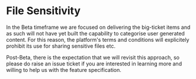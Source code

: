 # File Sensitivity

In the Beta timeframe we are focused on delivering the big-ticket items and as such will not have yet built the capability to categorise user generated content.  For this reason, the platform's terms and conditions will explicitely prohibit its use for sharing sensitive files etc.

Post-Beta, there is the expectation that we will revisit this approach, so please do raise an issue ticket if you are interested in learning more and willing to help us with the feature specification.